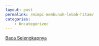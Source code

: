 ```yaml
---
layout: post
permalink: /mimpi-membunuh-lebah-hitam/
categories:
    - Uncategorized
---
```


[Baca Selengkapnya](/10)
